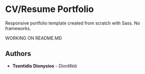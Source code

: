 # CV/Resume Portfolio
Responsive portfolio template created from scratch with Sass. No frameworks.


WORKING ON README.MD

## Authors

* **Tsentidis Dionysios** - *DionWeb*
